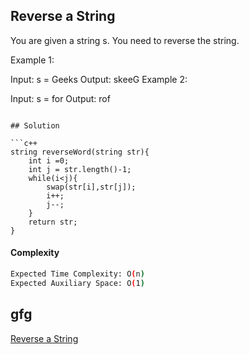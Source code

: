## Reverse a String
You are given a string s. You need to reverse the string.

Example 1:

Input:
s = Geeks
Output: skeeG
Example 2:

Input:
s = for
Output: rof
```

## Solution 

```c++
string reverseWord(string str){
    int i =0;
    int j = str.length()-1;
    while(i<j){
        swap(str[i],str[j]);
        i++;
        j--;
    }
    return str;
}

```
#### Complexity
```bash
Expected Time Complexity: O(n)
Expected Auxiliary Space: O(1)


```
## gfg
[Reverse a String](https://practice.geeksforgeeks.org/problems/reverse-a-string/1?page=1&category[]=Strings&sortBy=submissions)
